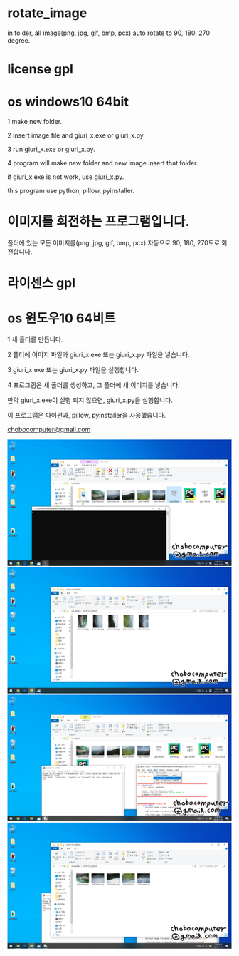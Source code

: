 # rotate_image
in folder, all image(png, jpg, gif, bmp, pcx) auto rotate to 90, 180, 270 degree.

# license gpl

# os windows10 64bit



1 make new folder.

2 insert image file and giuri_x.exe or giuri_x.py.

3 run giuri_x.exe or giuri_x.py.

4 program will make new folder and new image insert that folder.

if giuri_x.exe is not work, use giuri_x.py.



this program use python, pillow, pyinstaller.



# 이미지를 회전하는 프로그램입니다.
폴더에 있는 모든 이미지를(png, jpg, gif, bmp, pcx) 자동으로 90, 180, 270도로 회전합니다.

# 라이센스 gpl
# os 윈도우10 64비트



1 새 폴더를 만듭니다.

2 폴더에 이미지 파일과 giuri_x.exe 또는 giuri_x.py 파일을 넣습니다.

3 giuri_x.exe 또는 giuri_x.py 파일을 실행합니다.

4 프로그램은 새 폴더를 생성하고, 그 폴더에 새 이미지를 넣습니다.

만약 giuri_x.exe이 실행 되지 않으면, giuri_x.py을 실행합니다.



이 프로그램은 파이썬과, pillow, pyinstaller을 사용했습니다.



chobocomputer@gmail.com

![](/image/1.png)
![](/image/2.png)
![](/image/3.png)
![](/image/4.png)

